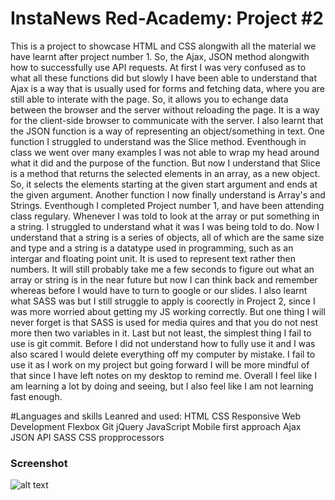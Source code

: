 # InstaNews Red-Academy: Project #2

This is a project to showcase HTML and CSS alongwith all the material we have learnt after project number 1. So, the Ajax, JSON method alongwith how to successfully use API requests. At first I was very confused as to what all these functions did but slowly I have been able to understand that Ajax is a way that is usually used for forms and fetching data, where you are still able to interate with the page. So, it allows you to echange data between the browser and the server without reloading the page. It is a way for the client-side browser to communicate with the server. I also learnt that the JSON function is a way of representing an object/something in text. One function I struggled to understand was the Slice method. Eventhough in class we went over many examples I was not able to wrap my head around what it did and the purpose of the function. But now I understand that Slice is a method that returns the selected elements in an array, as a new object. So, it selects the elements starting at the given start argument and ends at the given argument. Another function I now finally understand is Array's and Strings. Eventhough I completed Project number 1, and have been attending class regulary. Whenever I was told to look at the array or put something in a string. I struggled to understand what it was I was being told to do. Now I understand that a string is a series of objects, all of which are the same size and type and a string is a datatype used in programming, such as an intergar and floating point unit. It is used to represent text rather then numbers. It will still probably take me a few seconds to figure out what an array or string is in the near future but now I can think back and remember whereas before I would have to turn to google or our slides. I also learnt what SASS was but I still struggle to apply is coorectly in Project 2, since I was more worried about getting my JS working correctly. But one thing I will never forget is that SASS is used for media quires and that you do not nest more then two variables in it. Last but not least, the simplest thing I fail to use is git commit. Before I did not understand how to fully use it and I was also scared I would delete everything off my computer by mistake. I fail to use it as I work on my project but going forward I will be more mindful of that since I have left notes on my desktop to remind me. Overall I feel like I am learning a lot by doing and seeing, but I also feel like I am not learning fast enough.

#Languages and skills Leanred and used:
HTML
CSS
Responsive Web Development
Flexbox
Git
jQuery
JavaScript
Mobile first approach
Ajax
JSON
API
SASS
CSS propprocessors

### Screenshot

![alt text](project-2/screenshot.png)
